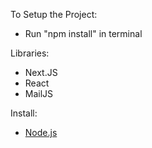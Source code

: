To Setup the Project:
- Run "npm install" in terminal

Libraries:
- Next.JS
- React
- MailJS

Install:
- [Node.js]

[Node.js]: https://nodejs.org/en/download/